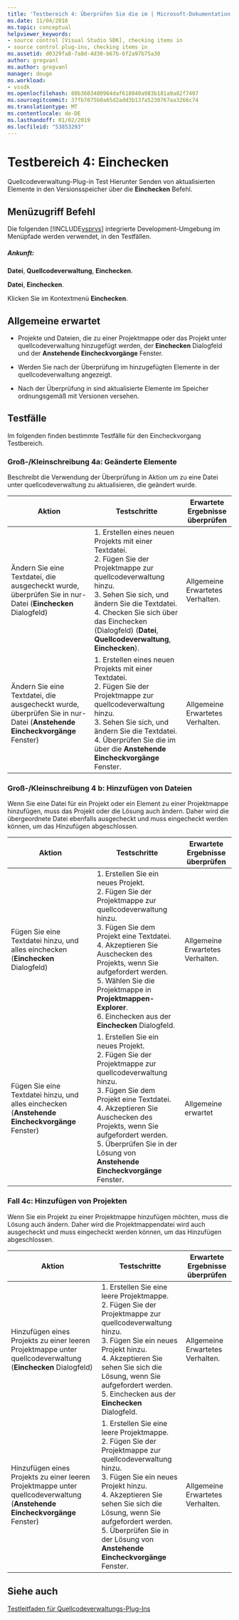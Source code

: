 ```yaml
---
title: 'Testbereich 4: Überprüfen Sie die im | Microsoft-Dokumentation'
ms.date: 11/04/2016
ms.topic: conceptual
helpviewer_keywords:
- source control [Visual Studio SDK], checking items in
- source control plug-ins, checking items in
ms.assetid: d0329fa8-7a8d-4d30-b67b-6f2a97b75a30
author: gregvanl
ms.author: gregvanl
manager: douge
ms.workload:
- vssdk
ms.openlocfilehash: 80b3603480964daf618040a983b181a9a82f7407
ms.sourcegitcommit: 37fb7075b0a65d2add3b137a5230767aa3266c74
ms.translationtype: MT
ms.contentlocale: de-DE
ms.lasthandoff: 01/02/2019
ms.locfileid: "53853293"
---
```

# <a name="test-area-4-check-in"></a>Testbereich 4: Einchecken
Quellcodeverwaltung-Plug-in Test Hierunter Senden von aktualisierten Elemente in den Versionsspeicher über die **Einchecken** Befehl.  
  
## <a name="command-menu-access"></a>Menüzugriff Befehl  
 Die folgenden [!INCLUDE[vsprvs](../../code-quality/includes/vsprvs_md.md)] integrierte Development-Umgebung im Menüpfade werden verwendet, in den Testfällen.  
  
##### <a name="check-in"></a>Ankunft:  
 **Datei**, **Quellcodeverwaltung**, **Einchecken**.  
  
 **Datei**, **Einchecken**.  
  
 Klicken Sie im Kontextmenü **Einchecken**.  
  
## <a name="common-expected-behavior"></a>Allgemeine erwartet  
  
-   Projekte und Dateien, die zu einer Projektmappe oder das Projekt unter quellcodeverwaltung hinzugefügt werden, der **Einchecken** Dialogfeld und der **Anstehende Eincheckvorgänge** Fenster.  
  
-   Werden Sie nach der Überprüfung im hinzugefügten Elemente in der quellcodeverwaltung angezeigt.  
  
-   Nach der Überprüfung in sind aktualisierte Elemente im Speicher ordnungsgemäß mit Versionen versehen.  
  
## <a name="test-cases"></a>Testfälle  
 Im folgenden finden bestimmte Testfälle für den Eincheckvorgang Testbereich.  
  
### <a name="case-4a-modified-items"></a>Groß-/Kleinschreibung 4a: Geänderte Elemente  
 Beschreibt die Verwendung der Überprüfung in Aktion um zu eine Datei unter quellcodeverwaltung zu aktualisieren, die geändert wurde.  
  
|Aktion|Testschritte|Erwartete Ergebnisse überprüfen|  
|------------|----------------|--------------------------------|  
|Ändern Sie eine Textdatei, die ausgecheckt wurde, überprüfen Sie in nur-Datei (**Einchecken** Dialogfeld)|1.  Erstellen eines neuen Projekts mit einer Textdatei.<br />2.  Fügen Sie der Projektmappe zur quellcodeverwaltung hinzu.<br />3.  Sehen Sie sich, und ändern Sie die Textdatei.<br />4.  Checken Sie sich über das Einchecken (Dialogfeld) (**Datei**, **Quellcodeverwaltung**, **Einchecken**).|Allgemeine Erwartetes Verhalten.|  
|Ändern Sie eine Textdatei, die ausgecheckt wurde, überprüfen Sie in nur-Datei (**Anstehende Eincheckvorgänge** Fenster)|1.  Erstellen eines neuen Projekts mit einer Textdatei.<br />2.  Fügen Sie der Projektmappe zur quellcodeverwaltung hinzu.<br />3.  Sehen Sie sich, und ändern Sie die Textdatei.<br />4.  Überprüfen Sie die im über die **Anstehende Eincheckvorgänge** Fenster.|Allgemeine Erwartetes Verhalten.|  
  
### <a name="case-4b-adding-files"></a>Groß-/Kleinschreibung 4 b: Hinzufügen von Dateien  
 Wenn Sie eine Datei für ein Projekt oder ein Element zu einer Projektmappe hinzufügen, muss das Projekt oder die Lösung auch ändern. Daher wird die übergeordnete Datei ebenfalls ausgecheckt und muss eingecheckt werden können, um das Hinzufügen abgeschlossen.  
  
|Aktion|Testschritte|Erwartete Ergebnisse überprüfen|  
|------------|----------------|--------------------------------|  
|Fügen Sie eine Textdatei hinzu, und alles einchecken (**Einchecken** Dialogfeld)|1.  Erstellen Sie ein neues Projekt.<br />2.  Fügen Sie der Projektmappe zur quellcodeverwaltung hinzu.<br />3.  Fügen Sie dem Projekt eine Textdatei.<br />4.  Akzeptieren Sie Auschecken des Projekts, wenn Sie aufgefordert werden.<br />5.  Wählen Sie die Projektmappe in **Projektmappen-Explorer**.<br />6.  Einchecken aus der **Einchecken** Dialogfeld.|Allgemeine Erwartetes Verhalten.|  
|Fügen Sie eine Textdatei hinzu, und alles einchecken (**Anstehende Eincheckvorgänge** Fenster)|1.  Erstellen Sie ein neues Projekt.<br />2.  Fügen Sie der Projektmappe zur quellcodeverwaltung hinzu.<br />3.  Fügen Sie dem Projekt eine Textdatei.<br />4.  Akzeptieren Sie Auschecken des Projekts, wenn Sie aufgefordert werden.<br />5.  Überprüfen Sie in der Lösung von **Anstehende Eincheckvorgänge** Fenster.|Allgemeine erwartet|  
  
### <a name="case-4c-adding-projects"></a>Fall 4c: Hinzufügen von Projekten  
 Wenn Sie ein Projekt zu einer Projektmappe hinzufügen möchten, muss die Lösung auch ändern. Daher wird die Projektmappendatei wird auch ausgecheckt und muss eingecheckt werden können, um das Hinzufügen abgeschlossen.  
  
|Aktion|Testschritte|Erwartete Ergebnisse überprüfen|  
|------------|----------------|--------------------------------|  
|Hinzufügen eines Projekts zu einer leeren Projektmappe unter quellcodeverwaltung (**Einchecken** Dialogfeld)|1.  Erstellen Sie eine leere Projektmappe.<br />2.  Fügen Sie der Projektmappe zur quellcodeverwaltung hinzu.<br />3.  Fügen Sie ein neues Projekt hinzu.<br />4.  Akzeptieren Sie sehen Sie sich die Lösung, wenn Sie aufgefordert werden.<br />5.  Einchecken aus der **Einchecken** Dialogfeld.|Allgemeine Erwartetes Verhalten.|  
|Hinzufügen eines Projekts zu einer leeren Projektmappe unter quellcodeverwaltung (**Anstehende Eincheckvorgänge** Fenster)|1.  Erstellen Sie eine leere Projektmappe.<br />2.  Fügen Sie der Projektmappe zur quellcodeverwaltung hinzu.<br />3.  Fügen Sie ein neues Projekt hinzu.<br />4.  Akzeptieren Sie sehen Sie sich die Lösung, wenn Sie aufgefordert werden.<br />5.  Überprüfen Sie in der Lösung von **Anstehende Eincheckvorgänge** Fenster.|Allgemeine Erwartetes Verhalten.|  
  
## <a name="see-also"></a>Siehe auch  
 [Testleitfaden für Quellcodeverwaltungs-Plug-Ins](../../extensibility/internals/test-guide-for-source-control-plug-ins.md)